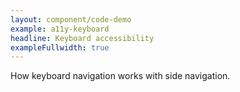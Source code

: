 ```yaml
---
layout: component/code-demo
example: a11y-keyboard
headline: Keyboard accessibility
exampleFullwidth: true
---
```



How keyboard navigation works with side navigation.
